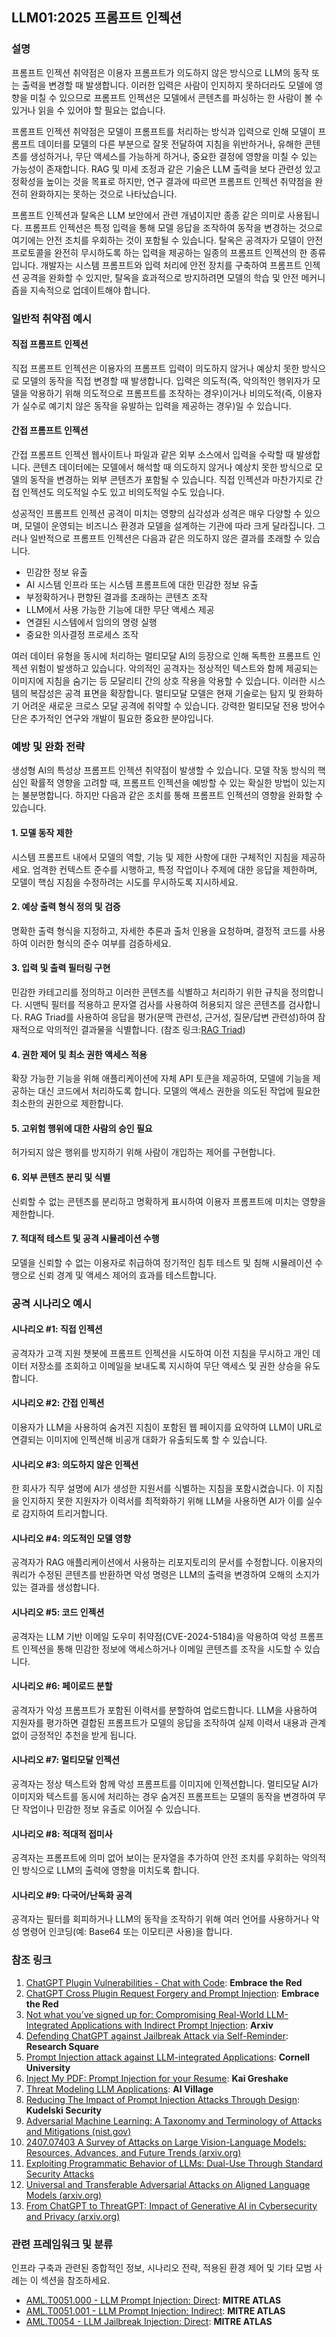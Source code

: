 ## LLM01:2025 프롬프트 인젝션

### 설명

프롬프트 인젝션 취약점은 이용자 프롬프트가 의도하지 않은 방식으로 LLM의 동작 또는 출력을 변경할 때 발생합니다. 이러한 입력은 사람이 인지하지 못하더라도 모델에 영향을 미칠 수 있으므로 프롬프트 인젝션은 모델에서 콘텐츠를 파싱하는 한 사람이 볼 수 있거나 읽을 수 있어야 할 필요는 없습니다.

프롬프트 인젝션 취약점은 모델이 프롬프트를 처리하는 방식과 입력으로 인해 모델이 프롬프트 데이터를 모델의 다른 부분으로 잘못 전달하여 지침을 위반하거나, 유해한 콘텐츠를 생성하거나, 무단 액세스를 가능하게 하거나, 중요한 결정에 영향을 미칠 수 있는 가능성이 존재합니다. RAG 및 미세 조정과 같은 기술은 LLM 출력을 보다 관련성 있고 정확성을 높이는 것을 목표로 하지만, 연구 결과에 따르면 프롬프트 인젝션 취약점을 완전히 완화하지는 못하는 것으로 나타났습니다.

프롬프트 인젝션과 탈옥은 LLM 보안에서 관련 개념이지만 종종 같은 의미로 사용됩니다. 프롬프트 인젝션은 특정 입력을 통해 모델 응답을 조작하여 동작을 변경하는 것으로 여기에는 안전 조치를 우회하는 것이 포함될 수 있습니다. 탈옥은 공격자가 모델이 안전 프로토콜을 완전히 무시하도록 하는 입력을 제공하는 일종의 프롬프트 인젝션의 한 종류입니다. 개발자는 시스템 프롬프트와 입력 처리에 안전 장치를 구축하여 프롬프트 인젝션 공격을 완화할 수 있지만, 탈옥을 효과적으로 방지하려면 모델의 학습 및 안전 메커니즘을 지속적으로 업데이트해야 합니다.

### 일반적 취약점 예시

#### 직접 프롬프트 인젝션
  직접 프롬프트 인젝션은 이용자의 프롬프트 입력이 의도하지 않거나 예상치 못한 방식으로 모델의 동작을 직접 변경할 때 발생합니다. 입력은 의도적(즉, 악의적인 행위자가 모델을 악용하기 위해 의도적으로 프롬프트를 조작하는 경우)이거나 비의도적(즉, 이용자가 실수로 예기치 않은 동작을 유발하는 입력을 제공하는 경우)일 수 있습니다.

#### 간접 프롬프트 인젝션
  간접 프롬프트 인젝션 웹사이트나 파일과 같은 외부 소스에서 입력을 수락할 때 발생합니다. 콘텐츠 데이터에는 모델에서 해석할 때 의도하지 않거나 예상치 못한 방식으로 모델의 동작을 변경하는 외부 콘텐츠가 포함될 수 있습니다. 직접 인젝션과 마찬가지로 간접 인젝션도 의도적일 수도 있고 비의도적일 수도 있습니다.

성공적인 프롬프트 인젝션 공격이 미치는 영향의 심각성과 성격은 매우 다양할 수 있으며, 모델이 운영되는 비즈니스 환경과 모델을 설계하는 기관에 따라 크게 달라집니다. 그러나 일반적으로 프롬프트 인젝션은 다음과 같은 의도하지 않은 결과를 초래할 수 있습니다.

- 민감한 정보 유출
- AI 시스템 인프라 또는 시스템 프롬프트에 대한 민감한 정보 유출
- 부정확하거나 편향된 결과를 초래하는 콘텐츠 조작
- LLM에서 사용 가능한 기능에 대한 무단 액세스 제공
- 연결된 시스템에서 임의의 명령 실행
- 중요한 의사결정 프로세스 조작

여러 데이터 유형을 동시에 처리하는 멀티모달 AI의 등장으로 인해 독특한 프롬프트 인젝션 위험이 발생하고 있습니다. 악의적인 공격자는 정상적인 텍스트와 함께 제공되는 이미지에 지침을 숨기는 등 모달리티 간의 상호 작용을 악용할 수 있습니다. 이러한 시스템의 복잡성은 공격 표면을 확장합니다. 멀티모달 모델은 현재 기술로는 탐지 및 완화하기 어려운 새로운 크로스 모달 공격에 취약할 수 있습니다. 강력한 멀티모달 전용 방어수단은 추가적인 연구와 개발이 필요한 중요한 분야입니다.

### 예방 및 완화 전략

생성형 AI의 특성상 프롬프트 인젝션 취약점이 발생할 수 있습니다. 모델 작동 방식의 핵심인 확률적 영향을 고려할 때, 프롬프트 인젝션을 예방할 수 있는 확실한 방법이 있는지는 불분명합니다. 하지만 다음과 같은 조치를 통해 프롬프트 인젝션의 영향을 완화할 수 있습니다.

#### 1. 모델 동작 제한
  시스템 프롬프트 내에서 모델의 역할, 기능 및 제한 사항에 대한 구체적인 지침을 제공하세요. 엄격한 컨텍스트 준수를 시행하고, 특정 작업이나 주제에 대한 응답을 제한하며, 모델이 핵심 지침을 수정하려는 시도를 무시하도록 지시하세요.
#### 2. 예상 출력 형식 정의 및 검증
  명확한 출력 형식을 지정하고, 자세한 추론과 출처 인용을 요청하며, 결정적 코드를 사용하여 이러한 형식의 준수 여부를 검증하세요.
#### 3. 입력 및 출력 필터링 구현
  민감한 카테고리를 정의하고 이러한 콘텐츠를 식별하고 처리하기 위한 규칙을 정의합니다. 시맨틱 필터를 적용하고 문자열 검사를 사용하여 허용되지 않은 콘텐츠를 검사합니다. RAG Triad를 사용하여 응답을 평가(문맥 관련성, 근거성, 질문/답변 관련성)하여 잠재적으로 악의적인 결과물을 식별합니다.
  (참조 링크:[RAG Triad](https://truera.com/ai-quality-education/generative-ai-rags/what-is-the-rag-triad/))
#### 4. 권한 제어 및 최소 권한 액세스 적용
  확장 가능한 기능을 위해 애플리케이션에 자체 API 토큰을 제공하여, 모델에 기능을 제공하는 대신 코드에서 처리하도록 합니다. 모델의 액세스 권한을 의도된 작업에 필요한 최소한의 권한으로 제한합니다.
#### 5. 고위험 행위에 대한 사람의 승인 필요
  허가되지 않은 행위를 방지하기 위해 사람이 개입하는 제어를 구현합니다.
#### 6. 외부 콘텐츠 분리 및 식별
  신뢰할 수 없는 콘텐츠를 분리하고 명확하게 표시하여 이용자 프롬프트에 미치는 영향을 제한합니다.
#### 7. 적대적 테스트 및 공격 시뮬레이션 수행
  모델을 신뢰할 수 없는 이용자로 취급하여 정기적인 침투 테스트 및 침해 시뮬레이션 수행으로 신뢰 경계 및 액세스 제어의 효과를 테스트합니다.

### 공격 시나리오 예시

#### 시나리오 #1: 직접 인젝션
  공격자가 고객 지원 챗봇에 프롬프트 인젝션을 시도하여 이전 지침을 무시하고 개인 데이터 저장소를 조회하고 이메일을 보내도록 지시하여 무단 액세스 및 권한 상승을 유도합니다.
#### 시나리오 #2: 간접 인젝션
  이용자가 LLM을 사용하여 숨겨진 지침이 포함된 웹 페이지를 요약하여 LLM이 URL로 연결되는 이미지에 인젝션해 비공개 대화가 유출되도록 할 수 있습니다.
#### 시나리오 #3: 의도하지 않은 인젝션
  한 회사가 직무 설명에 AI가 생성한 지원서를 식별하는 지침을 포함시켰습니다. 이 지침을 인지하지 못한 지원자가 이력서를 최적화하기 위해 LLM을 사용하면 AI가 이를 실수로 감지하여 트리거합니다.
#### 시나리오 #4: 의도적인 모델 영향
  공격자가 RAG 애플리케이션에서 사용하는 리포지토리의 문서를 수정합니다. 이용자의 쿼리가 수정된 콘텐츠를 반환하면 악성 명령은 LLM의 출력을 변경하여 오해의 소지가 있는 결과를 생성합니다.
#### 시나리오 #5: 코드 인젝션
  공격자는 LLM 기반 이메일 도우미 취약점(CVE-2024-5184)을 악용하여 악성 프롬프트 인젝션을 통해 민감한 정보에 액세스하거나 이메일 콘텐츠를 조작을 시도할 수 있습니다.
#### 시나리오 #6: 페이로드 분할
  공격자가 악성 프롬프트가 포함된 이력서를 분할하여 업로드합니다. LLM을 사용하여 지원자를 평가하면 결합된 프롬프트가 모델의 응답을 조작하여 실제 이력서 내용과 관계없이 긍정적인 추천을 받게 됩니다.
#### 시나리오 #7: 멀티모달 인젝션
  공격자는 정상 텍스트와 함께 악성 프롬프트를 이미지에 인젝션합니다. 멀티모달 AI가 이미지와 텍스트를 동시에 처리하는 경우 숨겨진 프롬프트는 모델의 동작을 변경하여 무단 작업이나 민감한 정보 유출로 이어질 수 있습니다.
#### 시나리오 #8: 적대적 접미사
  공격자는 프롬프트에 의미 없어 보이는 문자열을 추가하여 안전 조치를 우회하는 악의적인 방식으로 LLM의 출력에 영향을 미치도록 합니다.
#### 시나리오 #9: 다국어/난독화 공격
  공격자는 필터를 회피하거나 LLM의 동작을 조작하기 위해 여러 언어를 사용하거나 악성 명령어 인코딩(예: Base64 또는 이모티콘 사용)을 합니다.

### 참조 링크

1. [ChatGPT Plugin Vulnerabilities - Chat with Code](https://embracethered.com/blog/posts/2023/chatgpt-plugin-vulns-chat-with-code/): **Embrace the Red**
2. [ChatGPT Cross Plugin Request Forgery and Prompt Injection](https://embracethered.com/blog/posts/2023/chatgpt-cross-plugin-request-forgery-and-prompt-injection./): **Embrace the Red**
3. [Not what you’ve signed up for: Compromising Real-World LLM-Integrated Applications with Indirect Prompt Injection](https://arxiv.org/pdf/2302.12173.pdf): **Arxiv**
4. [Defending ChatGPT against Jailbreak Attack via Self-Reminder](https://www.researchsquare.com/article/rs-2873090/v1): **Research Square**
5. [Prompt Injection attack against LLM-integrated Applications](https://arxiv.org/abs/2306.05499): **Cornell University**
6. [Inject My PDF: Prompt Injection for your Resume](https://kai-greshake.de/posts/inject-my-pdf): **Kai Greshake**
7. [Threat Modeling LLM Applications](https://aivillage.org/large%20language%20models/threat-modeling-llm/): **AI Village**
8. [Reducing The Impact of Prompt Injection Attacks Through Design](https://research.kudelskisecurity.com/2023/05/25/reducing-the-impact-of-prompt-injection-attacks-through-design/): **Kudelski Security**
9. [Adversarial Machine Learning: A Taxonomy and Terminology of Attacks and Mitigations (nist.gov)](https://nvlpubs.nist.gov/nistpubs/ai/NIST.AI.100-2e2023.pdf)
10. [2407.07403 A Survey of Attacks on Large Vision-Language Models: Resources, Advances, and Future Trends (arxiv.org)](https://arxiv.org/abs/2407.07403)
11. [Exploiting Programmatic Behavior of LLMs: Dual-Use Through Standard Security Attacks](https://ieeexplore.ieee.org/document/10579515)
12. [Universal and Transferable Adversarial Attacks on Aligned Language Models (arxiv.org)](https://arxiv.org/abs/2307.15043)
13. [From ChatGPT to ThreatGPT: Impact of Generative AI in Cybersecurity and Privacy (arxiv.org)](https://arxiv.org/abs/2307.00691)

### 관련 프레임워크 및 분류

인프라 구축과 관련된 종합적인 정보, 시나리오 전략, 적용된 환경 제어 및 기타 모범 사례는 이 섹션을 참조하세요.

- [AML.T0051.000 - LLM Prompt Injection: Direct](https://atlas.mitre.org/techniques/AML.T0051.000): **MITRE ATLAS**
- [AML.T0051.001 - LLM Prompt Injection: Indirect](https://atlas.mitre.org/techniques/AML.T0051.001): **MITRE ATLAS**
- [AML.T0054 - LLM Jailbreak Injection: Direct](https://atlas.mitre.org/techniques/AML.T0054): **MITRE ATLAS**